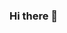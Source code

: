 ### Hi there 👋

<!--
**lapocarrieri/lapocarrieri** is a ✨ _special_ ✨ repository because its `README.md` (this file) appears on your GitHub profile.



I am Lapo Carrieri. I am currently studying at the Sapienza University in the Master in Artificial Intelligence and Robotics



**languages and tools:**  


<code><img height="20" src="https://raw.githubusercontent.com/github/explore/80688e429a7d4ef2fca1e82350fe8e3517d3494d/topics/cpp/cpp.png"></code>
<code><img height="20" src="https://raw.githubusercontent.com/github/explore/80688e429a7d4ef2fca1e82350fe8e3517d3494d/topics/python/python.png"></code>
<code><img height="20" src="https://raw.githubusercontent.com/github/explore/80688e429a7d4ef2fca1e82350fe8e3517d3494d/topics/git/git.png"></code>






